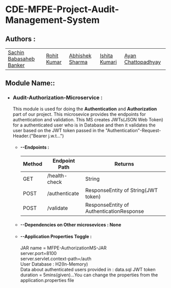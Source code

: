 # CDE-MFPE-Project-Audit-Management-System

## Authors :

<table>
  <tr>
      <td>
        <a href="#">Sachin Babasaheb Banker</a>
        </td>
      <td>
        <a href="#">Rohit Kumar</a>
        </td>
      <td>
        <a href="#">Abhishek Sharma</a>
        </td>
      <td>
        <a href="#">Ishita Kumari</a>
        </td>
      <td>
        <a href="#">Ayan Chattopadhyay</a>
        </td>
    </tr>
</table>

## Module Name::

* ### Audit-Authorization-Microservice :
  This module is used for doing the **Authentication** and **Authorization** part of our project. 
  This microsevice provides the endpoints for authentication and validation. This MS creates JWTs(JSON Web Token)
  for a authenticated user who is in Database and then it validates the user based on the JWT token passed in the
  "Authentication"-Request-Header.("Bearer j.w.t...")

  * #### --Endpoints : 
    <table>
        <thead>
            <th>Method</th>
            <th>Endpoint Path</th>
            <th>Returns</th>
        </thead>
        <tbody>
            <tr>
                <td>GET</td>
                <td>/health-check</td>
                <td>String</td>
            </tr>
            <tr>
                <td>POST</td>
                <td>/authenticate</td>
                <td>ResponseEntity of String(JWT token)</td>
            </tr>
            <tr>
                <td>POST</td>
                <td>/validate</td>
                <td>ResponseEntity of AuthenticationResponse</td>
            </tr>
        </tbody>
    </table>

  * #### --Dependencies on Other microsevices : **None**

  * #### --Application Properties Toggle :<br/>
      JAR name = MFPE-AuthorizationMS-JAR<br/>
      server.port=8100<br/>
      server.servlet.context-path=/auth<br/>
      User Database : H2(In-Memory)<br/>
      Data about authenticated users provided in : data.sql
      JWT token duration = 5mins(given)...You can change the properties from the application.properties file

